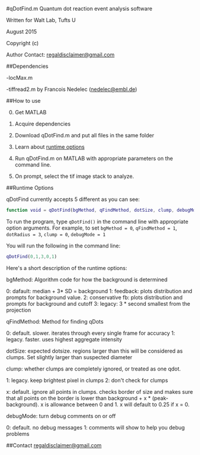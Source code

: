 #qDotFind.m
Quantum dot reaction event analysis software

Written for Walt Lab, Tufts U

August 2015

Copyright (c) 

Author Contact: regaldisclaimer@gmail.com

##Dependencies

-locMax.m

-tiffread2.m by Francois Nedelec (nedelec@embl.de)

##How to use

0. Get MATLAB

1. Acquire dependencies

2. Download qDotFind.m and put all files in the same folder

3. Learn about [runtime options](#runtime-options)

4. Run qDotFind.m on MATLAB with appropriate parameters on the command line.

5. On prompt, select the tif image stack to analyze.

##Runtime Options

qDotFind currently accepts 5 different as you can see:

````Matlab
function void = qDotFind(bgMethod, qFindMethod, dotSize, clump, debugMode);
````

To run the program, type `qDotFind()` in the command line with appropriate option arguments.
For example, to set `bgMethod = 0`, `qFindMethod = 1`, `dotRadius = 3`, `clump = 0`, `debugMode = 1`

You will run the following in the command line:

````Matlab
qDotFind(0,1,3,0,1)
````

Here's a short description of the runtime options:

 bgMethod: Algorithm code for how the background is determined

 0:	dafault: median + 3* SD = background
 1:	feedback: plots distribution and prompts for background value.
 2:	conservative fb: plots distribution and prompts for background and cutoff
 3:	legacy: 3 * second smallest from the projection

 qFindMethod: Method for finding qDots

 0:	default. slower. iterates through every single frame for accuracy
 1:	legacy. faster. uses highest aggregate intensity


 dotSize: expected dotsize. regions larger than this will be considered as clumps.
 	Set slightly larger than suspected diameter


 clump: whether clumps are completely ignored, or treated as one qdot.
		
 1:	legacy. keep brightest pixel in clumps
 2:	don't check for clumps

 x:	default. ignore all points in clumps. checks border of size and makes sure
			that all points on the border is lower than background + x * (peak-background).
			x is allowance between 0 and 1.
			x will default to 0.25 if x = 0.


 debugMode: turn debug comments on or off
 
 0:	default. no debug messages
 1: 	comments will show to help you debug problems



##Contact
regaldisclaimer@gmail.com